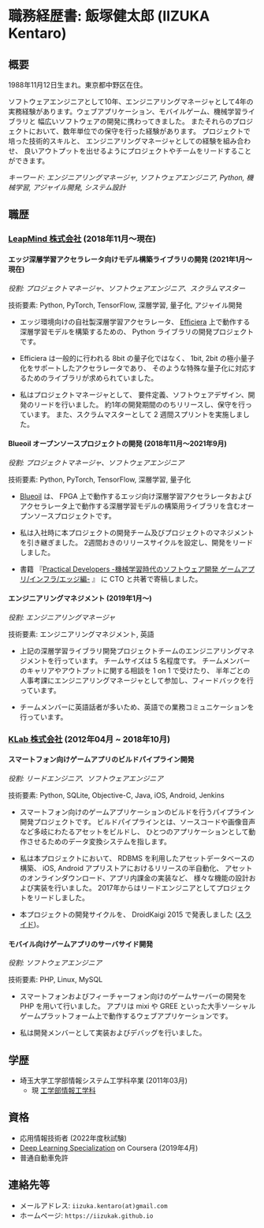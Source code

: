 # 職務経歴書: 飯塚健太郎 (IIZUKA Kentaro)

## 概要

1988年11月12日生まれ。東京都中野区在住。

ソフトウェアエンジニアとして10年、エンジニアリングマネージャとして4年の実務経験があります。ウェブアプリケーション、モバイルゲーム、機械学習ライブラリと
幅広いソフトウェアの開発に携わってきました。
またそれらのプロジェクトにおいて、数年単位での保守を行った経験があります。
プロジェクトで培った技術的スキルと、
エンジニアリングマネージャとしての経験を組み合わせ、
良いアウトプットを出せるようにプロジェクトやチームをリードすることができます。

*キーワード: エンジニアリングマネージャ, ソフトウェアエンジニア, Python, 機械学習, アジャイル開発, システム設計*

## 職歴

### [LeapMind 株式会社](https://leapmind.io/) (2018年11月〜現在)

#### エッジ深層学習アクセラレータ向けモデル構築ライブラリの開発 (2021年1月〜現在)

*役割: プロジェクトマネージャ、ソフトウェアエンジニア、スクラムマスター*

技術要素: Python, PyTorch, TensorFlow, 深層学習, 量子化, アジャイル開発

- エッジ環境向けの自社製深層学習アクセラレータ、 [Efficiera](https://leapmind.io/business/ip/) 上で動作する
深層学習モデルを構築するための、 Python ライブラリの開発プロジェクトです。

- Efficiera は一般的に行われる 8bit の量子化ではなく、
1bit, 2bit の極小量子化をサポートしたアクセラレータであり、
そのような特殊な量子化に対応するためのライブラリが求められていました。

- 私はプロジェクトマネージャとして、
要件定義、ソフトウェアデザイン、開発のリードを行いました。
約1年の開発期間ののちリリースし、保守を行っています。
また、スクラムマスターとして 2 週間スプリントを実施しました。

#### Blueoil オープンソースプロジェクトの開発 (2018年11月〜2021年9月)

*役割: プロジェクトマネージャ、ソフトウェアエンジニア*

技術要素: Python, PyTorch, TensorFlow, 深層学習, 量子化

- [Blueoil](https://github.com/blue-oil/blueoil) は、
FPGA 上で動作するエッジ向け深層学習アクセラレータおよび
アクセラレータ上で動作する深層学習モデルの構築用ライブラリを含むオープンソースプロジェクトです。

- 私は入社時に本プロジェクトの開発チーム及びプロジェクトのマネジメントを引き継ぎました。
2週間おきのリリースサイクルを設定し、開発をリードしました。

- 書籍
『[Practical Developers -機械学習時代のソフトウェア開発 ゲームアプリ/インフラ/エッジ編-](https://gihyo.jp/book/2019/978-4-297-10744-4) 』
に CTO と共著で寄稿しました。

#### エンジニアリングマネジメント (2019年1月〜)

*役割: エンジニアリングマネージャ*

技術要素: エンジニアリングマネジメント, 英語

- 上記の深層学習ライブラリ開発プロジェクトチームのエンジニアリングマネジメントを行っています。
チームサイズは 5 名程度です。
チームメンバーのキャリアやアウトプットに関する相談を 1 on 1 で受けたり、
半年ごとの人事考課にエンジニアリングマネージャとして参加し、フィードバックを行っています。

- チームメンバーに英語話者が多いため、英語での業務コミュニケーションを行っています。

### [KLab 株式会社](https://www.klab.com/jp/) (2012年04月 ~ 2018年10月)

#### スマートフォン向けゲームアプリのビルドパイプライン開発

*役割: リードエンジニア、ソフトウェアエンジニア*

技術要素: Python, SQLite, Objective-C, Java, iOS, Android, Jenkins

- スマートフォン向けのゲームアプリケーションのビルドを行うパイプライン開発プロジェクトです。
ビルドパイプラインとは、ソースコードや画像音声など多岐にわたるアセットをビルドし、
ひとつのアプリケーションとして動作させるためのデータ変換システムを指します。

- 私は本プロジェクトにおいて、
RDBMS を利用したアセットデータベースの構築、
iOS, Android アプリストアにおけるリリースの半自動化、
アセットのオンラインダウンロード、アプリ内課金の実装など、
様々な機能の設計および実装を行いました。
2017年からはリードエンジニアとしてプロジェクトをリードしました。

- 本プロジェクトの開発サイクルを、 DroidKaigi 2015 で発表しました
([スライド](https://www.slideshare.net/kentaroiizuka/droidkaigi))。

#### モバイル向けゲームアプリのサーバサイド開発

*役割: ソフトウェアエンジニア*

技術要素: PHP, Linux, MySQL

- スマートフォンおよびフィーチャーフォン向けのゲームサーバーの開発を PHP を用いて行いました。
アプリは mixi や GREE といった大手ソーシャルゲームプラットフォーム上で動作するウェブアプリケーションです。

- 私は開発メンバーとして実装およびデバッグを行いました。

## 学歴

- 埼玉大学工学部情報システム工学科卒業 (2011年03月)
    - 現 [工学部情報工学科](http://www.ics.saitama-u.ac.jp/)

## 資格

- 応用情報技術者 (2022年度秋試験)
- [Deep Learning Specialization](https://coursera.org/share/6e35705f3383f7161aea89bb2cc84dc4) on Coursera (2019年4月)
- 普通自動車免許

## 連絡先等

- メールアドレス: `iizuka.kentaro(at)gmail.com`
- ホームページ: `https://iizukak.github.io`